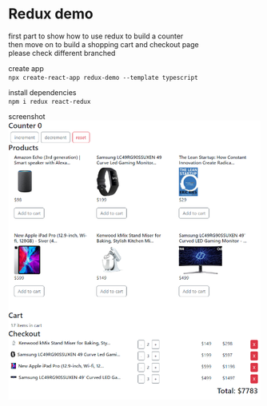 # Redux demo
first part to show how to use redux to build a counter   
then move on to build a shopping cart and checkout page   
please check different branched   

create app   
`npx create-react-app redux-demo --template typescript`

install dependencies   
`npm i redux react-redux`

screenshot   
<img src="https://github.com/JingyiNiu/redux-demo/blob/main/public/screenshot.png?raw=true"/>
